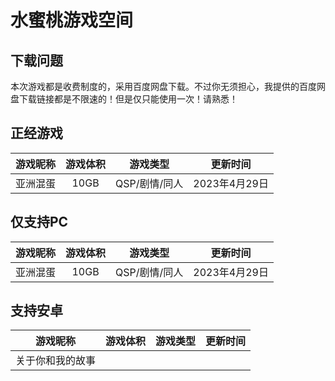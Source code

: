 # 水蜜桃游戏空间
## 下载问题
本次游戏都是收费制度的，采用百度网盘下载。不过你无须担心，我提供的百度网盘下载链接都是不限速的！但是仅只能使用一次！请熟悉！
## 正经游戏
| 游戏昵称 | 游戏体积 |    游戏类型   |    更新时间   |
| :------: | :------: | :-----------: | :-----------: |
| 亚洲混蛋 |   10GB   | QSP/剧情/同人 | 2023年4月29日 |
## 仅支持PC
| 游戏昵称 | 游戏体积 |    游戏类型   |    更新时间   |
| :------: | :------: | :-----------: | :-----------: |
| 亚洲混蛋 |   10GB   | QSP/剧情/同人 | 2023年4月29日 |
## 支持安卓
|       游戏昵称       | 游戏体积 | 游戏类型 | 更新时间 |
| :--------------: | :--: | :--: | :--: |
| 关于你和我的故事 |      |      |      |

